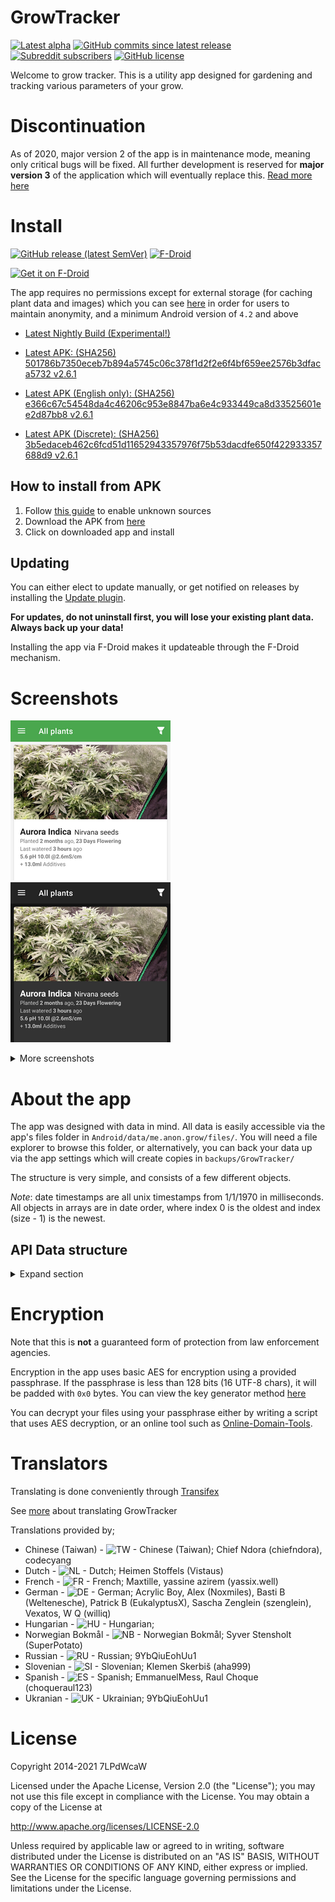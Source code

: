 # GrowTracker

[![Latest alpha](https://travis-ci.com/7LPdWcaW/GrowTracker-Android.svg?branch=alpha)](https://travis-ci.com/7LPdWcaW/GrowTracker-Android)
[![GitHub commits since latest release](https://img.shields.io/github/commits-since/7LPdWcaW/GrowTracker-Android/latest)](https://github.com/7LPdWcaW/GrowTracker-Android/releases/tag/latest)
[![Subreddit subscribers](https://img.shields.io/reddit/subreddit-subscribers/growutils?color=orange)](https://reddit.com/r/growutils)
[![GitHub license](https://img.shields.io/github/license/7LPdWcaW/GrowTracker-Android?color=lightgrey)](https://github.com/7LPdWcaW/GrowTracker-Android/blob/master/LICENSE)

Welcome to grow tracker. This is a utility app designed for gardening and tracking various parameters of your grow.

# Discontinuation

As of 2020, major version 2 of the app is in maintenance mode, meaning only critical bugs will be fixed. All further development is reserved for **major version 3** of the application which will eventually replace this. [Read more here](https://github.com/7LPdWcaW/GrowTracker-Android/issues/206)

# Install

[![GitHub release (latest SemVer)](https://img.shields.io/github/v/release/7LPdWcaW/GrowTracker-Android?label=latest%20version&sort=semver)](https://github.com/7LPdWcaW/GrowTracker-Android/releases)
[![F-Droid](https://img.shields.io/f-droid/v/me.anon.grow)](https://f-droid.org/en/packages/me.anon.grow/)

[<img src="https://fdroid.gitlab.io/artwork/badge/get-it-on.png" alt="Get it on F-Droid" height="80">](https://f-droid.org/en/packages/me.anon.grow/)

The app requires no permissions except for external storage (for caching plant data and images) which you can see [here](https://github.com/7LPdWcaW/GrowTracker-Android/blob/develop/app/src/main/AndroidManifest.xml) in order for users to maintain anonymity, and a minimum Android version of `4.2` and above

- [Latest Nightly Build (Experimental!)](https://github.com/7LPdWcaW/GrowTracker-Android/releases/tag/alpha)

- [Latest APK: (SHA256) 501786b7350eceb7b894a5745c06c378f1d2f2e6f4bf659ee2576b3dfaca5732 v2.6.1](https://github.com/7LPdWcaW/GrowTracker-Android/releases/download/v2.6.1/v2.6.1-production.apk)

- [Latest APK (English only): (SHA256) e366c67c54548da4c46206c953e8847ba6e4c933449ca8d33525601ee2d87bb8 v2.6.1](https://github.com/7LPdWcaW/GrowTracker-Android/releases/download/v2.6.1/v2.6.1-en.apk)

- [Latest APK (Discrete): (SHA256) 3b5edaceb462c6fcd51d11652943357976f75b53dacdfe650f422933357688d9 v2.6.1](https://github.com/7LPdWcaW/GrowTracker-Android/releases/download/v2.6.1/v2.6.1-discrete.apk)

## How to install from APK

1. Follow [this guide](http://www.inbox.com/article/how-do-enable-third-party-apps-on-android.html) to enable unknown sources
2. Download the APK from [here](https://github.com/7LPdWcaW/GrowTracker-Android/releases)
3. Click on downloaded app and install

## Updating

You can either elect to update manually, or get notified on releases by installing the [Update plugin](https://github.com/7LPdWcaW/GrowUpdater-Android/releases).

**For updates, do not uninstall first, you will lose your existing plant data. Always back up your data!**

Installing the app via F-Droid makes it updateable through the F-Droid mechanism.

# Screenshots

[![main plant list](fastlane/metadata/android/en-GB/images/phoneScreenshotsThumbs/1.png)](fastlane/metadata/android/en-GB/images/phoneScreenshots/1.png)
[![dark main plant list](fastlane/metadata/android/en-GB/images/phoneScreenshotsThumbs/1b.png)](fastlane/metadata/android/en-GB/images/phoneScreenshots/1b.png)


<details>
  <summary>More screenshots</summary>

[![install](fastlane/metadata/android/en-GB/images/phoneScreenshotsThumbs/install.png)](fastlane/metadata/android/en-GB/images/phoneScreenshots/install.png)
[![main plant list](fastlane/metadata/android/en-GB/images/phoneScreenshotsThumbs/1.png)](fastlane/metadata/android/en-GB/images/phoneScreenshots/1.png)
[![plant details](fastlane/metadata/android/en-GB/images/phoneScreenshotsThumbs/2.png)](fastlane/metadata/android/en-GB/images/phoneScreenshots/2.png)
[![plant photos](fastlane/metadata/android/en-GB/images/phoneScreenshotsThumbs/3.png)](fastlane/metadata/android/en-GB/images/phoneScreenshots/3.png)
[![plant actions](fastlane/metadata/android/en-GB/images/phoneScreenshotsThumbs/4.png)](fastlane/metadata/android/en-GB/images/phoneScreenshots/4.png)
[![plant statistics](fastlane/metadata/android/en-GB/images/phoneScreenshotsThumbs/5.png)](fastlane/metadata/android/en-GB/images/phoneScreenshots/5.png)
[![schedule details](fastlane/metadata/android/en-GB/images/phoneScreenshotsThumbs/6.png)](fastlane/metadata/android/en-GB/images/phoneScreenshots/6.png)
[![schedule dates](fastlane/metadata/android/en-GB/images/phoneScreenshotsThumbs/7.png)](fastlane/metadata/android/en-GB/images/phoneScreenshots/7.png)
[![watering details](fastlane/metadata/android/en-GB/images/phoneScreenshotsThumbs/8.png)](fastlane/metadata/android/en-GB/images/phoneScreenshots/8.png)
[![garden tracker](fastlane/metadata/android/en-GB/images/phoneScreenshotsThumbs/9.png)](fastlane/metadata/android/en-GB/images/phoneScreenshots/9.png)
[![dark main plant list](fastlane/metadata/android/en-GB/images/phoneScreenshotsThumbs/1b.png)](fastlane/metadata/android/en-GB/images/phoneScreenshots/1b.png)
[![dark plant details](fastlane/metadata/android/en-GB/images/phoneScreenshotsThumbs/2b.png)](fastlane/metadata/android/en-GB/images/phoneScreenshots/2b.png)
[![dark plant photos](fastlane/metadata/android/en-GB/images/phoneScreenshotsThumbs/3b.png)](fastlane/metadata/android/en-GB/images/phoneScreenshots/3b.png)
[![dark plant actions](fastlane/metadata/android/en-GB/images/phoneScreenshotsThumbs/4b.png)](fastlane/metadata/android/en-GB/images/phoneScreenshots/4b.png)
[![dark plant statistics](fastlane/metadata/android/en-GB/images/phoneScreenshotsThumbs/5b.png)](fastlane/metadata/android/en-GB/images/phoneScreenshots/5b.png)
[![dark schedule details](fastlane/metadata/android/en-GB/images/phoneScreenshotsThumbs/6b.png)](fastlane/metadata/android/en-GB/images/phoneScreenshots/6b.png)
[![dark schedule dates](fastlane/metadata/android/en-GB/images/phoneScreenshotsThumbs/7b.png)](fastlane/metadata/android/en-GB/images/phoneScreenshots/7b.png)
[![dark watering details](fastlane/metadata/android/en-GB/images/phoneScreenshotsThumbs/8b.png)](fastlane/metadata/android/en-GB/images/phoneScreenshots/8b.png)
[![dark garden tracker](fastlane/metadata/android/en-GB/images/phoneScreenshotsThumbs/9b.png)](fastlane/metadata/android/en-GB/images/phoneScreenshots/9b.png)
[![settings](fastlane/metadata/android/en-GB/images/phoneScreenshotsThumbs/10.png)](fastlane/metadata/android/en-GB/images/phoneScreenshots/10.png)

</details>

# About the app

The app was designed with data in mind. All data is easily accessible via the app's files folder in `Android/data/me.anon.grow/files/`. You will need a file explorer to browse this folder, or alternatively, you can back your data up via the app settings which will create copies in `backups/GrowTracker/`

The structure is very simple, and consists of a few different objects.

*Note*: date timestamps are all unix timestamps from 1/1/1970 in milliseconds. All objects in arrays are in date order, where index 0 is the oldest and index (size - 1) is the newest.

## API Data structure

<details>
  <summary>Expand section</summary>

### Plant object

- `plantDate` in milliseconds
- `images` is an array of file paths. Image file names are the taken date as unix timestamp in milliseconds

```js
{
    "id": <String>,
    "actions": [<Action>],
    "images": [<String>],
    "name": <String>,
    "strain": <String>,
    "clone": <Boolean>,
    "medium": <Medium>,
    "mediumDetails": <String>,
    "plantDate": 1234567890
}
```

### Medium (ENUM)

One of,

`SOIL`, `HYDRO`, `COCO`, `AERO`

### Actions

All actions have the following 3 properties

```js
{
    "type": <String>,
    "date": 1234567890,
    "notes": <String>,
}
```

Only the following actions are currently supports

### Action object (type = Water)

- Temperature measured in ºC
- Amount measured in ml
- Date is milliseconds
- Notes as string

Water action for waterings

```js
{
    "additives": [<Additive>],
    "ph": <Double>,
    "tds": <Tds>,
    "runoff": <Double>,
    "amount": <Double>,
    "date": 1234567890,
    "type": "Water",
    "temp": <Double>,
    "notes": <String>
}
```

### Additive object

- Amount is measured in ml

Object for nutrient dosages

```js
{
    "description": <String>,
    "amount": <Double>
}
```

### Tds object

Object for measuring conductivity or PPM

```js
{
    "amount": <Double>,
    "type": <TdsUnit>
}
```

### Tds Unit (ENUM)

One of,

`PPM500`, `PPM700`, `EC`

### Action object (type = Action)

- Date in milliseconds

Action object for recording plant actions such as trimming, transplanting.

```js
{
    "action": <Action>,
    "date": 1234567890,
    "type": "Action",
    "notes": <String>
}
```

### Action (ENUM)

One of,

`FIM`, `FLUSH`, `FOLIAR_FEED`, `LST`, `LOLLIPOP`, `PESTICIDE_APPLICATION`, `TOP`, `TRANSPLANTED`, `TRIM`, `TUCK`

### Stage change (type = StageChange)

- Date in milliseconds

Action object for recording a change in plant stage.

```js
{
    "newStage": <PlantStage>,
    "date": 1234567890,
    "type": "StageChange",
    "notes": <String>
}
```

### PlantStage (ENUM)

One of,

`PLANTED`, `GERMINATION`, `SEEDLING`, `CUTTING`, `VEGETATION`, `FLOWER`, `DRYING`, `CURING`, `HARVESTED`

### Note action (type = Note)

- Date in milliseconds

```js
{
    "notes": <String>,
    "date": 1234567890,
    "type": "Note"
}
```

### Garden object

The garden object is similar to the plant object, and accepts `Action` types, but is software-restricted to the following

```js
{
    "id": <String>,
    "name": <String>,
    "plantIds": [<String>],
    "actions": [<Action>]
}
```

### Temperature change action (type = TemperatureChange)

- Temperature measured in ºC
- Date in milliseconds

```js
{
    "temp": <Double>,
    "notes": <String>,
    "date": 1234567890,
    "type": "TemperatureChange"
}
```

### Humidity change action (type = HumidityChange)

- Date in milliseconds

```js
{
    "humidity": <Double>,
    "notes": <String>,
    "date": 1234567890,
    "type": "HumidityChange"
}
```

### Light schedule change action (type = LightingChange)

- `on` time format `HH:mm`
- `off` time format `HH:mm`
- Date in milliseconds

```js
{
    "on": <String>,
    "off": <String>,
    "notes": <String>,
    "date": 1234567890,
    "type": "LightingChange"
}
```
</details>

# Encryption

Note that this is **not** a guaranteed form of protection from law enforcement agencies.

Encryption in the app uses basic AES for encryption using a provided passphrase. If the passphrase is less than 128 bits (16 UTF-8 chars), it will be padded with `0x0` bytes. You can view the key generator method [here](https://github.com/7LPdWcaW/GrowTracker-Android/blob/master/app/src/main/java/me/anon/lib/helper/EncryptionHelper.java#L27)

You can decrypt your files using your passphrase either by writing a script that uses AES decryption, or an online tool such as [Online-Domain-Tools](http://aes.online-domain-tools.com/).

# Translators

Translating is done conveniently through [Transifex](https://www.transifex.com/growutils/growtracker/)

See [more](https://github.com/7LPdWcaW/GrowTracker-Android/issues/116) about translating GrowTracker

Translations provided by;

- Chinese (Taiwan) - ![TW - Chinese (Taiwan)](https://transifex-open-api.herokuapp.com/badge/growutils/project/growtracker/language/zh_TW/translated.png); Chief Ndora (chiefndora), codecyang
- Dutch - ![NL - Dutch](https://transifex-open-api.herokuapp.com/badge/growutils/project/growtracker/language/nl_NL/translated.png); Heimen Stoffels (Vistaus)
- French - ![FR - French](https://transifex-open-api.herokuapp.com/badge/growutils/project/growtracker/language/fr/translated.png); Maxtille, yassine azirem (yassix.well)
- German - ![DE - German](https://transifex-open-api.herokuapp.com/badge/growutils/project/growtracker/language/de_DE/translated.png); Acrylic Boy, Alex (Noxmiles), Basti B (Weltenesche), Patrick B (EukalyptusX), Sascha Zenglein (szenglein), Vexatos, W Q (williq)
- Hungarian - ![HU - Hungarian](https://transifex-open-api.herokuapp.com/badge/growutils/project/growtracker/language/hu/translated.png);
- Norwegian Bokmål - ![NB - Norwegian Bokmål](https://transifex-open-api.herokuapp.com/badge/growutils/project/growtracker/language/nb/translated.png); Syver Stensholt (SuperPotato)
- Russian - ![RU - Russian](https://transifex-open-api.herokuapp.com/badge/growutils/project/growtracker/language/ru/translated.png); 9YbQiuEohUu1
- Slovenian - ![SI - Slovenian](https://transifex-open-api.herokuapp.com/badge/growutils/project/growtracker/language/sl_SI/translated.png); Klemen Skerbiš (aha999)
- Spanish - ![ES - Spanish](https://transifex-open-api.herokuapp.com/badge/growutils/project/growtracker/language/es/translated.png); EmmanuelMess, Raul Choque (choqueraul123)
- Ukranian - ![UK - Ukrainian](https://transifex-open-api.herokuapp.com/badge/growutils/project/growtracker/language/uk/translated.png); 9YbQiuEohUu1


# License

Copyright 2014-2021 7LPdWcaW

Licensed under the Apache License, Version 2.0 (the "License");
you may not use this file except in compliance with the License.
You may obtain a copy of the License at

   http://www.apache.org/licenses/LICENSE-2.0

Unless required by applicable law or agreed to in writing, software
distributed under the License is distributed on an "AS IS" BASIS,
WITHOUT WARRANTIES OR CONDITIONS OF ANY KIND, either express or implied.
See the License for the specific language governing permissions and
limitations under the License.
